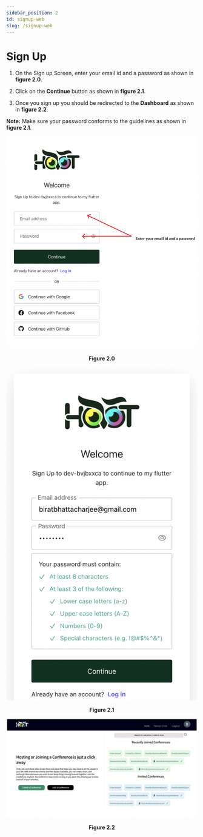 ```yaml
---
sidebar_position: 2
id: signup-web
slug: /signup-web
---
```


# Sign Up

1. On the Sign up Screen, enter your email id and a password as shown in **figure 2.0**.

2. Click on the **Continue** button as shown in **figure 2.1**.

3. Once you sign up you should be redirected to the **Dashboard** as shown in **figure 2.2**.

**Note:** Make sure your password conforms to the guidelines as shown in **figure 2.1**.

![Figure 2.0](/img/webSignup1.png)
<center><b>Figure 2.0</b></center>

![Figure 2.1](/img/webSignup2.png)
<center><b>Figure 2.1</b></center>

![Figure 2.2](/img/webLogin5.png)
<center><b>Figure 2.2</b></center>